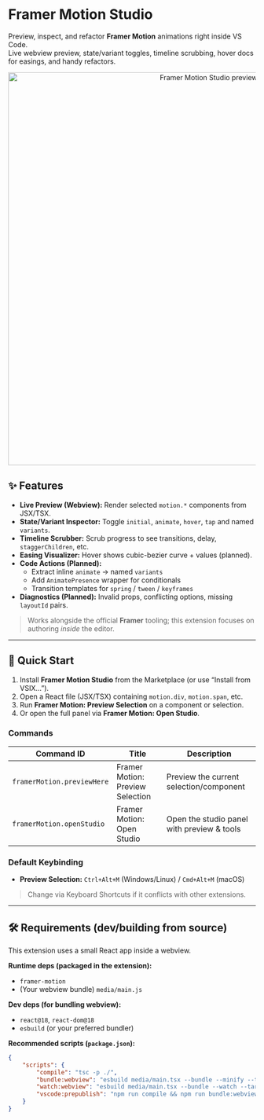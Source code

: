 # Framer Motion Studio

Preview, inspect, and refactor **Framer Motion** animations right inside VS Code.  
Live webview preview, state/variant toggles, timeline scrubbing, hover docs for easings, and handy refactors.

<p align="center">
  <img src="images/screenshot.png" alt="Framer Motion Studio preview" width="800" />
</p>

## ✨ Features

-   **Live Preview (Webview):** Render selected `motion.*` components from JSX/TSX.
-   **State/Variant Inspector:** Toggle `initial`, `animate`, `hover`, `tap` and named `variants`.
-   **Timeline Scrubber:** Scrub progress to see transitions, delay, `staggerChildren`, etc.
-   **Easing Visualizer:** Hover shows cubic-bezier curve + values (planned).
-   **Code Actions (Planned):**
    -   Extract inline `animate` → named `variants`
    -   Add `AnimatePresence` wrapper for conditionals
    -   Transition templates for `spring` / `tween` / `keyframes`
-   **Diagnostics (Planned):** Invalid props, conflicting options, missing `layoutId` pairs.

> Works alongside the official **Framer** tooling; this extension focuses on authoring _inside_ the editor.

---

## 🚀 Quick Start

1. Install **Framer Motion Studio** from the Marketplace (or use “Install from VSIX…”).
2. Open a React file (JSX/TSX) containing `motion.div`, `motion.span`, etc.
3. Run **Framer Motion: Preview Selection** on a component or selection.
4. Or open the full panel via **Framer Motion: Open Studio**.

### Commands

| Command ID                 | Title                            | Description                                |
| -------------------------- | -------------------------------- | ------------------------------------------ |
| `framerMotion.previewHere` | Framer Motion: Preview Selection | Preview the current selection/component    |
| `framerMotion.openStudio`  | Framer Motion: Open Studio       | Open the studio panel with preview & tools |

### Default Keybinding

-   **Preview Selection:** `Ctrl+Alt+M` (Windows/Linux) / `Cmd+Alt+M` (macOS)

> Change via Keyboard Shortcuts if it conflicts with other extensions.

---

## 🛠️ Requirements (dev/building from source)

This extension uses a small React app inside a webview.

**Runtime deps (packaged in the extension):**

-   `framer-motion`
-   (Your webview bundle) `media/main.js`

**Dev deps (for bundling webview):**

-   `react@18`, `react-dom@18`
-   `esbuild` (or your preferred bundler)

**Recommended scripts (`package.json`):**

```json
{
    "scripts": {
        "compile": "tsc -p ./",
        "bundle:webview": "esbuild media/main.tsx --bundle --minify --target=es2020 --format=iife --outfile=media/main.js",
        "watch:webview": "esbuild media/main.tsx --bundle --watch --target=es2020 --format=iife --outfile=media/main.js",
        "vscode:prepublish": "npm run compile && npm run bundle:webview"
    }
}
```
